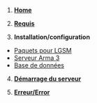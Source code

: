 1. **[Home](https://github.com/KazeroG/Arma-3/wiki)**

2. **[Requis](https://github.com/KazeroG/Arma-3/wiki/Requis)**

3. **Installation/configuration**
* [Paquets pour LGSM](https://github.com/KazeroG/Arma-3/wiki/Installation-des-paquets-pour-LGSM)
* [Serveur Arma 3](https://github.com/KazeroG/Arma-3/wiki/Installation-du-Serveur-Arma-3)
* [Base de données](https://github.com/KazeroG/Arma-3/wiki/Installation-et-configuration-de-la-base-de-donn%C3%A9es)

4. **[Démarrage du serveur](https://github.com/KazeroG/Arma-3/wiki/D%C3%A9marrage-du-serveur)**


5. **[Erreur/Error](https://github.com/KazeroG/Arma-3/wiki/Erreur---Error)**

